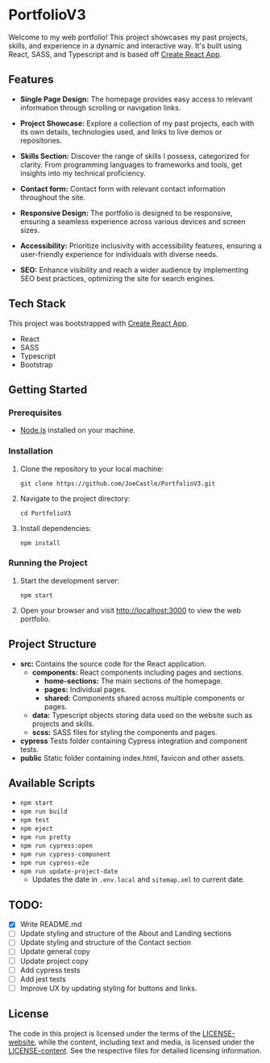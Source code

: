 # PortfolioV3

Welcome to my web portfolio! This project showcases my past projects, skills, and experience in a dynamic and interactive way. It's built using React, SASS, and Typescript and is based off [Create React App](https://github.com/facebook/create-react-app).

## Features

- **Single Page Design:** The homepage provides easy access to relevant information through scrolling or navigation links.

- **Project Showcase:** Explore a collection of my past projects, each with its own details, technologies used, and links to live demos or repositories.

- **Skills Section:** Discover the range of skills I possess, categorized for clarity. From programming languages to frameworks and tools, get insights into my technical proficiency.

- **Contact form:** Contact form with relevant contact information throughout the site.

- **Responsive Design:** The portfolio is designed to be responsive, ensuring a seamless experience across various devices and screen sizes.

- **Accessibility:** Prioritize inclusivity with accessibility features, ensuring a user-friendly experience for individuals with diverse needs.

- **SEO:** Enhance visibility and reach a wider audience by implementing SEO best practices, optimizing the site for search engines.


## Tech Stack

This project was bootstrapped with [Create React App](https://github.com/facebook/create-react-app).
- React
- SASS
- Typescript
- Bootstrap

## Getting Started

### Prerequisites

- [Node.js](https://nodejs.org/) installed on your machine.

### Installation

1.  Clone the repository to your local machine:
    ```
    git clone https://github.com/JoeCastle/PortfolioV3.git
    ```

2. Navigate to the project directory:
   ```
   cd PortfolioV3
   ```

3. Install dependencies:
   ```
   npm install
   ```

### Running the Project

1. Start the development server:
   ```
   npm start
   ```

2. Open your browser and visit [http://localhost:3000](http://localhost:3000) to view the web portfolio.

## Project Structure

- **src:** Contains the source code for the React application.
  - **components:** React components including pages and sections.
    - **home-sections:** The main sections of the homepage.
    - **pages:** Individual pages.
    - **shared:** Components shared across multiple components or pages.
  - **data:** Typescript objects storing data used on the website such as projects and skills.
  - **scss:** SASS files for styling the components and pages.
- **cypress** Tests folder containing Cypress integration and component tests.
- **public**  Static folder containing index.html, favicon and other assets.

## Available Scripts

- `npm start`
- `npm run build`
- `npm test`
- `npm eject`
- `npm run pretty`
- `npm run cypress:open`
- `npm run cypress-component`
- `npm run cypress-e2e`
- `npm run update-project-date`
   - Updates the date in `.env.local` and `sitemap.xml` to current date.

## TODO:

- [x] Write README.md
- [ ] Update styling and structure of the About and Landing sections
- [ ] Update styling and structure of the Contact section
- [ ] Update general copy
- [ ] Update project copy
- [ ] Add cypress tests
- [ ] Add jest tests
- [ ] Improve UX by updating styling for buttons and links.

## License

The code in this project is licensed under the terms of the [LICENSE-website](LICENSE-website), while the content, including text and media, is licensed under the [LICENSE-content](LICENSE-content). See the respective files for detailed licensing information.
